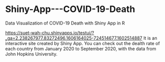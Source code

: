 # Shiny-App---COVID-19-Death
Data Visualization of COVID-19 Death with Shiny App in R

https://suet-wah-chu.shinyapps.io/testui/?_ga=2.238267977.83272496.1606164025-724514677.1602514887
It is an interactive site created by Shiny App. 
You can check out the dealth rate of each country from January 2020 to September 2020,
with the data from John Hopkins University.
